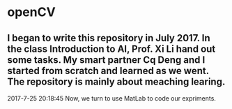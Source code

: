# openCV
I began to write this repository in July 2017. In the class Introduction to AI, Prof. Xi Li hand out some tasks. 
My smart partner Cq Deng and I started from scratch and learned as we went.
The repository is  mainly about meaching learing.
------------------------------------------------
 2017-7-25 20:18:45
 Now, we turn to use MatLab to code our expriments.
